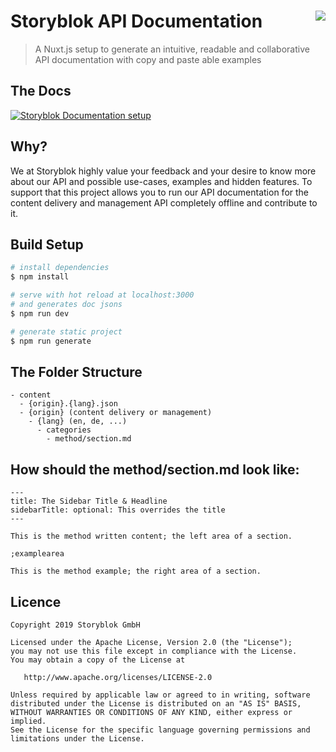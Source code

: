 <h1>Storyblok API Documentation<a href='https://app.netlify.com/sites/storyblok-docs/deploys'><img align="right" src='https://api.netlify.com/api/v1/badges/bd9ea974-391c-4937-bc20-d626afd9a6e1/deploy-status'/></a></h1>

> A Nuxt.js setup to generate an intuitive, readable and collaborative API documentation with copy and paste able examples

## The Docs

[![Storyblok Documentation setup](https://a.storyblok.com/f/39898/3356x1830/d57a561cb5/storyblok-documentation.jpg)](https://www.storyblok.com/docs/api/content-delivery)

## Why?

We at Storyblok highly value your feedback and your desire to know more about our API and possible use-cases, examples and hidden features. To support that this project allows you to run our API documentation for the content delivery and management API completely offline and contribute to it.

## Build Setup

``` bash
# install dependencies
$ npm install

# serve with hot reload at localhost:3000
# and generates doc jsons
$ npm run dev

# generate static project
$ npm run generate
```

## The Folder Structure

```
- content
  - {origin}.{lang}.json
  - {origin} (content delivery or management)
    - {lang} (en, de, ...)
      - categories
        - method/section.md
```

## How should the method/section.md look like:

```
---
title: The Sidebar Title & Headline
sidebarTitle: optional: This overrides the title
---

This is the method written content; the left area of a section.

;examplearea

This is the method example; the right area of a section.
```


## Licence

```
Copyright 2019 Storyblok GmbH

Licensed under the Apache License, Version 2.0 (the "License");
you may not use this file except in compliance with the License.
You may obtain a copy of the License at

   http://www.apache.org/licenses/LICENSE-2.0

Unless required by applicable law or agreed to in writing, software
distributed under the License is distributed on an "AS IS" BASIS,
WITHOUT WARRANTIES OR CONDITIONS OF ANY KIND, either express or implied.
See the License for the specific language governing permissions and
limitations under the License.
```
